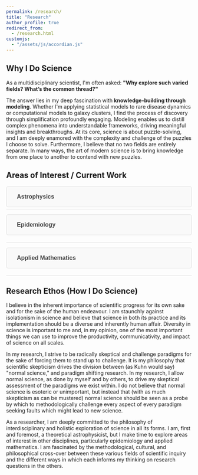```yaml
---
permalink: /research/
title: "Research"
author_profile: true
redirect_from:
  - /research.html
customjs:
  - "/assets/js/accordian.js"
---
```


<link rel="stylesheet" href="https://cdnjs.cloudflare.com/ajax/libs/font-awesome/5.15.4/css/all.min.css">

## Why I Do Science

<p>
  As a multidisciplinary scientist, I'm often asked: <strong>"Why explore such varied fields? What’s the common thread?"</strong>
</p>
<p>
  The answer lies in my deep fascination with <strong>knowledge-building through modeling</strong>. Whether I'm applying statistical models to rare disease dynamics or computational models to galaxy clusters, I find the process of discovery through simplification profoundly engaging. Modeling enables us to distill complex phenomena into understandable frameworks, driving meaningful insights and breakthroughs. At its core, science is about puzzle-solving, and I am deeply enamored with the complexity and challenge of the puzzles I choose to solve. Furthermore, I believe that no two fields are entirely separate. In many ways, the art of modern science is to bring knowledge from one place to another to contend with new puzzles.
</p>

## Areas of Interest / Current Work

<div class="accordion-container">
    <button class="accordion"><i class="fas fa-galaxy"></i> <strong>Astrophysics</strong></button>
    <div class="panel">
    <p>
      My primary scientific role is as a computational astrophysicist in the 
      <a href="https://www.astro.utah.edu/~wik/" target="_blank">X-ray Astronomy Group</a> at the 
      <a href="https://www.utah.edu" target="_blank">University of Utah</a>. My work focuses on the study of 
      <strong>galaxy clusters</strong>, the largest gravitationally bound systems in the universe. Due to their unique dynamics, 
      these systems serve as ideal laboratories for testing our theories of <strong>gravity, cosmology, dark matter,</strong> and 
      <strong>dynamics</strong>. However, our understanding of galaxy clusters remains incomplete, necessitating further research 
      to fully harness their potential for probing fundamental physics.
    </p>
    <p>
      I primarily focus on simulations of galaxy clusters and their mergers, including developing software to build models 
      of these systems for simulation purposes. I am one of the core developers of the 
      <a href="https://github.com/jzuhone/cluster-generator" target="_blank"><code>cluster_generator</code></a> project, which produces 
      initial conditions for galaxy cluster simulations.
    </p>
    <p>
      In addition to simulations, I engage in theoretical work, particularly regarding <strong>dark matter</strong> and 
      <strong>gravity</strong>. My research has led to novel constraints on non-Newtonian gravitational theories using galaxy cluster observations. 
      I continue to explore theoretical implications for galaxy clusters, including various forms of novel gravity, 
      plasma phenomena, and geometric deviations.
    </p>
    <p>
      Complementing my theoretical work, I participate in observational and analytical projects. Notably, I work closely with 
      cosmological simulations like <a href="https://www.tng-project.org" target="_blank">IllustrisTNG</a> to study galaxy clusters 
      at the population level, understanding their formation history and dynamical states. I have also collaborated with the 
      <a href="https://www.mpe.mpg.de/eROSITA" target="_blank">eROSITA all-sky survey</a> to identify novel systems visible in 
      hard-band X-ray emission. This effort led to the development of <a href="https://github.com/eliza-diggins/pyXMIP" target="_blank"><code>pyXMIP</code></a>, 
      a Bayesian cross-matching library designed to search for novel source detections in all-sky surveys.
    </p>
  </div>

  <button class="accordion"><i class="fas fa-virus"></i> <strong>Epidemiology</strong></button>
  <div class="panel">
    <p>
    My work in epidemiology focuses on modeling the dynamics of <strong>rare diseases</strong> and understanding the 
    intersection between <strong>infectious diseases</strong> and <strong>autoimmune conditions</strong>. I leverage advanced 
    <strong>statistical analysis</strong>, <strong>machine learning</strong>, and <strong>big data techniques</strong> to uncover insights from 
    large-scale patient datasets.
    </p>
    <p>
    As the lead data scientist in the 
    <a href="https://dentistry.utah.edu/research/labs/weller" target="_blank">Weller Lab</a> at the 
    <a href="https://www.utah.edu" target="_blank">University of Utah School of Dentistry</a>, I manage patient datasets that are 
    10 to 100 times larger than those typically seen in the literature. This has positioned our work at the forefront of 
    <strong>rare disease research</strong>, enhancing both the quality and statistical rigor of our findings. The recent emergence
    of massive-scale electronic health record (EHR) datasets has provided a novel tool in precision epidemiology research which we
    have harnessed to understand the dynamics of even extremely rare disease phenotypes.
    </p>
    <p>
    My role involves not only technical development but also cross-disciplinary collaboration. I have applied my computational skills 
    to open new avenues of research within the lab, bridging gaps between disciplines and pushing the boundaries of what’s possible 
    in understanding <strong>autoimmune disease mechanisms</strong>. This has led to impactful research that has been presented at 
    both national and international conferences.
    </p>
    <p>
    Beyond my technical contributions, I am dedicated to mentoring and developing a team of younger researchers. Together, we aim to 
    expand upon the foundations I have laid, ensuring the continued growth and success of our research in <strong>epidemiology</strong>.
    </p>
  </div>
  
  <button class="accordion"><i class="fas fa-square-root-alt"></i> <strong>Applied Mathematics</strong></button>
  <div class="panel">
    <p>
    Applied mathematics is a cornerstone of my research, underpinning both my astrophysics and epidemiology projects. My focus lies in developing 
    and refining <strong>numerical methods</strong> and <strong>algorithmic approaches</strong> to tackle complex scientific problems. These methods 
    are tailored to the unique challenges presented by my diverse fields of study.
    </p>
    <p>
    In astrophysics, I am particularly interested in addressing computational challenges within <strong>non-Cartesian geometries</strong>. 
    This involves creating efficient algorithms for simulations of systems that exhibit <strong>spherical, cylindrical,</strong> or 
    other complex geometries. These innovations are crucial for accurately modeling galaxy clusters, their interactions, and the dynamic 
    behaviors of plasma in the intra-cluster medium.
    </p>
    <p>
    Similarly, in epidemiology, I develop statistical models and data processing algorithms to handle the vast and intricate datasets arising 
    from <strong>electronic health records (EHR)</strong>. This work ensures that we can extract meaningful insights, even from the most 
    complex and high-dimensional data.
    </p>
    <p>
    My ongoing research aims to bridge the gap between theory and practical computation, ensuring that numerical methods are not only 
    theoretically sound but also computationally efficient and applicable to real-world data. Whether it's improving interpolation 
    techniques for physical models or optimizing simulations for non-standard geometries, applied mathematics remains a critical 
    tool in advancing my scientific endeavors.
    </p>
  </div>
</div>

<h2>Research Ethos (How I Do Science)</h2>

I believe in the inherent importance of scientific progress for its own sake and for the sake of the human endeavour. I am staunchly against
isolationism in science and believe that science in both its practice and its implementation should be a diverse and inherently human affair.
Diversity in science is important to me and, in my opinion, one of the most important things we can use to improve the productivity, communicativity, and impact of
science on all scales.

In my research, I strive to be radically skeptical and challenge paradigms for the sake of forcing them to stand up to challenge. It is my philosophy that
scientific skepticism drives the division between (as Kuhn would say) "normal science," and paradigm shifting research. In my research, I allow normal science, as done by myself and by others, to
drive my skeptical assessment of the paradigms we exist within. I do not believe that normal science is esoteric or unimportant, but instead that (with as much
skepticism as can be mustered) normal science should be seen as a probe by which to methodologically challenge every aspect of every paradigm seeking faults which might lead to
new science.

As a researcher, I am deeply committed to the philosophy of interdisciplinary and holistic exploration of science in all its
forms. I am, first and foremost, a theoretical astrophysicist, but I make time to explore areas of interest in other disciplines, particularly
epidemiology and applied mathematics. I am fascinated by the methodological, cultural, and philosophical cross-over between
these various fields of scientific inquiry and the different ways in which each informs my thinking on research questions in the others.


<script>
  var acc = document.getElementsByClassName("accordion");
  var i;
  for (i = 0; i < acc.length; i++) {
    acc[i].addEventListener("click", function() {
      this.classList.toggle("active");
      var panel = this.nextElementSibling;
      if (panel.style.maxHeight) {
        panel.style.maxHeight = null;
      } else {
        panel.style.maxHeight = panel.scrollHeight + "px";
      }
    });
  }
</script>

<style>
  .accordion-container {
    margin-bottom: 20px;
  }

  .accordion {
    background-color: #f9f9f9;
    border: 1px solid #ddd;
    border-radius: 5px;
    color: #444;
    cursor: pointer;
    padding: 18px;
    width: 100%;
    text-align: left;
    outline: none;
    font-size: 16px;
    transition: 0.4s;
    margin-bottom: 5px;
  }

  .accordion i {
    margin-right: 10px;
  }

  .accordion:hover, .accordion.active {
    background-color: #ccc;
  }

  .panel {
    padding: 0 18px;
    background-color: white;
    max-height: 0;
    overflow: hidden;
    transition: max-height 0.2s ease-out;
    border-bottom: 1px solid #ddd;
    border-radius: 0 0 5px 5px;
  }

  .panel p {
    margin: 10px 0;
  }
</style>



